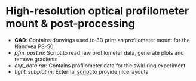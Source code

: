 # High-resolution optical profilometer mount & post-processing

- **CAD**: Contains drawings used to 3D print an profilometer mount for the Nanovea PS-50
- *pfm_post.m*: Script to read raw profilometer data, generate plots and remove gradients
- *exp_data.rar*: Contains profilometer data for the swirl ring experiment
- *tight_subplot.m*: External [script](https://www.mathworks.com/matlabcentral/fileexchange/27991-tight_subplot-nh-nw-gap-marg_h-marg_w) to provide nice layouts

